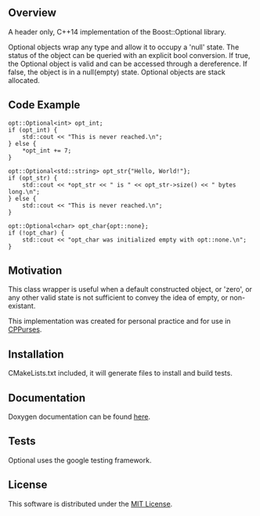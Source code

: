 ## Overview
A header only, C++14 implementation of the Boost::Optional library.

Optional objects wrap any type and allow it to occupy a 'null' state. The
status of the object can be queried with an explicit bool conversion. If true,
the Optional object is valid and can be accessed through a dereference. If
false, the object is in a null(empty) state. Optional objects are stack
allocated.

## Code Example
    opt::Optional<int> opt_int;
    if (opt_int) {
        std::cout << "This is never reached.\n";
    } else {
        *opt_int += 7;
    }

    opt::Optional<std::string> opt_str{"Hello, World!"};
    if (opt_str) {
        std::cout << *opt_str << " is " << opt_str->size() << " bytes long.\n";
    } else {
        std::cout << "This is never reached.\n";
    }

    opt::Optional<char> opt_char{opt::none};
    if (!opt_char) {
        std::cout << "opt_char was initialized empty with opt::none.\n";
    }

## Motivation
This class wrapper is useful when a default constructed object, or 'zero', or
any other valid state is not sufficient to convey the idea of empty, or
non-existant.

This implementation was created for personal practice and for use in
[CPPurses](https://github.com/animber-coder/CPPurses).

## Installation
CMakeLists.txt included, it will generate files to install and build tests.

## Documentation
Doxygen documentation can be found [here](
https://animber-coder.github.io/Optional/).

## Tests
Optional uses the google testing framework.

## License
This software is distributed under the [MIT License](LICENSE.txt).
